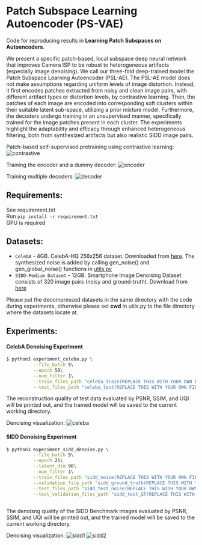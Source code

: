 # Patch Subspace Learning Autoencoder (PS-VAE)
Code for reproducing results in **Learning Patch Subspaces on Autoencoders**.

We present a specific patch-based, local subspace deep neural network that improves Camera ISP to be robust to heterogeneous artifacts (especially image denoising). We call our three-fold deep-trained model the Patch Subspace Learning Autoencoder (PSL-AE).
The PSL-AE model does not make assumptions regarding uniform levels of image distortion. Instead, it first encodes patches extracted from noisy and clean image pairs, with different artifact types or distortion levels, by contrastive learning. Then, the patches of each image are encoded into corresponding soft clusters within their suitable latent sub-space, utilizing a prior mixture model. Furthermore, the decoders undergo training in an unsupervised manner, specifically trained for the image patches present in each cluster. The experiments highlight the adaptability and efficacy through enhanced heterogeneous filtering, both from synthesized artifacts but also realistic SIDD image pairs.

Patch-based self-supervised pretraining using contrastive learning:
![contrastive](https://github.com/yunhaoyang234/Patch-Subspace-Learning-Autoencoder/blob/master/figures/architecture_contrastive.png)

Training the encoder and a dummy decoder:
![encoder](https://github.com/yunhaoyang234/Patch-Subspace-Learning-Autoencoder/blob/master/figures/architecture_encoder.png)

Training multiple decoders:
![decoder](https://github.com/yunhaoyang234/Patch-Subspace-Learning-Autoencoder/blob/master/figures/architecture_decoder.png)

## Requirements:
See requirement.txt\
Run
`pip install -r requirement.txt` \
GPU is required

## Datasets:
- `CelebA` - 4GB. CelebA-HQ 256x256 dataset. Downloaded from [here](https://openaipublic.azureedge.net/glow-demo/data/celeba-tfr.tar). The synthesized noise is added by calling gen_noise() and gen_global_noise() functions in [utils.py](https://github.com/yunhaoyang234/Patch-Subspace-Learning-Autoencoder/blob/master/utils.py)
- `SIDD-Medium Dataset` - 12GB. Smartphone Image Denoising Dataset consists of 320 image pairs (noisy and ground-truth). Download from [here](https://www.eecs.yorku.ca/~kamel/sidd/dataset.php)

Please put the decompressed datasets in the same directory with the code during experiments, otherwise please set **cwd** in utils.py to the file directory where the datasets locate at.

## Experiments:
#### CelebA Denoising Experiment
```bash
$ python3 experiment_celeba.py \
          --file_batch 5\
          --epoch 50\
      	  --num_filter 1\
      	  --train_files_path "celeba_train(REPLACE THIS WITH YOUR OWN FILE DIRECTORY)/"\
      	  --test_files_path "celeba_test(REPLACE THIS WITH YOUR OWN FILE DIRECTORY)/"
```
The reconstruction quality of test data evaluated by PSNR, SSIM, and UQI will be printed out, and the trained model will be saved to the current working directory.

Denoising visualization:
![celeba](https://github.com/yunhaoyang234/Patch-Subspace-Learning-Autoencoder/blob/master/figures/denoise_zoom_celeb.png)

#### SIDD Denoising Experiment
```bash
$ python3 experiment_sidd_denoise.py \
          --file_batch 5\
          --epoch 25\
          --latent_dim 96\
      	  --num_filter 1\
      	  --train_files_path "sidd_noise(REPLACE THIS WITH YOUR OWN FILE DIRECTORY)/"\
      	  --validation_file_path "sidd_ground_truth(REPLACE THIS WITH YOUR OWN FILE DIRECTORY)/"\
      	  --test_files_path "sidd_test_noise(REPLACE THIS WITH YOUR OWN FILE DIRECTORY)/"\
      	  --test_validation_files_path "sidd_test_GT(REPLACE THIS WITH YOUR OWN FILE DIRECTORY)/"
    	  
```
The denoisng quality of the SIDD Benchmark images evaluated by PSNR, SSIM, and UQI will be printed out, and the trained model will be saved to the current working directory.

Denoising visualization:
![sidd1](https://github.com/yunhaoyang234/Patch-Subspace-Learning-Autoencoder/blob/master/figures/sidd1.png)
![sidd2](https://github.com/yunhaoyang234/Patch-Subspace-Learning-Autoencoder/blob/master/figures/sidd3.png)
